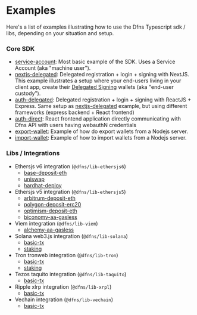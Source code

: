 # Examples

Here's a list of examples illustrating how to use the Dfns Typescript sdk / libs, depending on your situation and setup.

### Core SDK

* [service-account](./sdk/service-account): Most basic example of the SDK. Uses a Service Account (aka "machine user").
* [nextjs-delegated](./sdk/nextjs-delegated): Delegated registration + login + signing with NextJS. This example illustrates a setup where your end-users living in your client app, create their [Delegated Signing](https://docs.dfns.co/dfns-docs/advanced-topics/delegated-signing) wallets (aka "end-user custody").
* [auth-delegated](./sdk/auth-delegated): Delegated registration + login + signing with ReactJS + Express. Same setup as [nextjs-delegated](./sdk/nextjs-delegated) example, but using different frameworks (express backend + React frontend)
* [auth-direct](./sdk/auth-direct/): React frontend application directly communicating with Dfns API with users having webauthN credentials
* [export-wallet](./sdk/export-wallet): Example of how do export wallets from a Nodejs server.
* [import-wallet](./sdk/import-wallet): Example of how to import wallets from a Nodejs server.

### Libs / Integrations

* Ethersjs v6 integration (`@dfns/lib-ethersjs6`)
  * [base-deposit-eth](./libs/ethersjs/v6/base-deposit-eth)
  * [uniswap](./libs/ethersjs/v6/uniswap)
  * [hardhat-deploy](./libs/ethersjs/v6/hardhat-deploy)
* Ethersjs v5 integration  (`@dfns/lib-ethersjs5`)
  * [arbitrum-deposit-eth](./libs/ethersjs/v5/arbitrum-deposit-eth)
  * [polygon-deposit-erc20](./libs/ethersjs/v5/polygon-deposit-erc20)
  * [optimism-deposit-eth](./libs/ethersjs/v5/optimism-deposit-eth)
  * [biconomy-aa-gasless](./libs/ethersjs/v5/biconomy-aa-gasless)
* Viem integration (`@dfns/lib-viem`)
  * [alchemy-aa-gasless](./libs/viem/alchemy-aa-gasless)
* Solana web3.js integration (`@dfns/lib-solana`)
  * [basic-tx](./libs/solana/basic-tx)
  * [staking](./libs/solana/staking)
* Tron tronweb integration (`@dfns/lib-tron`)
  * [basic-tx](./libs/tron/basic-tx)
  * [staking](./libs/tron/staking)
* Tezos taquito integration (`@dfns/lib-taquito`)
  * [basic-tx](./libs/taquito/basic-tx)
* Ripple xlrp integration (`@dfns/lib-xrpl`)
  * [basic-tx](./libs/xrpl/basic-tx)
* Vechain integration (`@dfns/lib-vechain`)
  * [basic-tx](./libs/vechain/basic-tx)




